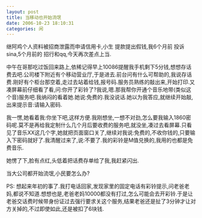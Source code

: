 ```yaml
---
layout: post
title: 当移动也开始流氓
date: 2006-10-23 18:10:31
categories: 闲
---
```

继阿鸡个人资料被招商泄露而申请信用卡,小生 提款提出假钱,我6个月前 投诉sina,5个月前的 招行和qq,今天再次差点上当.

中午在哥那吃过饭回来路上,依稀记得早上10086提醒我手机剩下5分钱,想想存话费去吧.公司楼下附近有个移动营业厅,于是进去.前台问有什么可帮助的,我说存话费.刚好有个柜台那空着,走过去站着给钱,报号码.服务员熟练的敲出来,开始打印.又凑屏幕前仔细看了看,问:你开了彩铃了?我说,嗯.那我帮你开通个音乐地带(类似这个音)服务吧.我纳闷的看着她.她说:免费的.我没说话.她以为我答应,就继续开始敲,出来提示音:请输入密码.

我一愣,她看着我:你坐下吧,这样方便.我刚想坐,一想不对劲,怎么要我输入1860密码呢.莫不是再给我定制什么几个月后要收费的服务吧,就没坐,凑过去看屏幕.只看见了音乐XX这几个字,她就把页面窗口关了,继续对我说:免费的,不收你钱的,只要输入下密码就好了.我清醒过来了,说:不要了.我的彩铃是M值兑换的,我用的也都是免费音乐.

她愣了下,脸有点红,头低着把话费存单给了我,我赶紧闪出.

当大公司都开始流氓,小民要怎么办?

PS:
想起来年初的事了.我打电话回家,发现家里的固定电话有彩铃提示,问老爸老妈,都说不知道.想想也是,老爸老妈10000都没有打过,怎么可能会去开彩铃.于是让老爸交话费时候带身份证过去强行要求关这个服务,结果老爸还是扯了3分钟才让对方关掉的,不过即使如此,还是被扣了6块钱.
